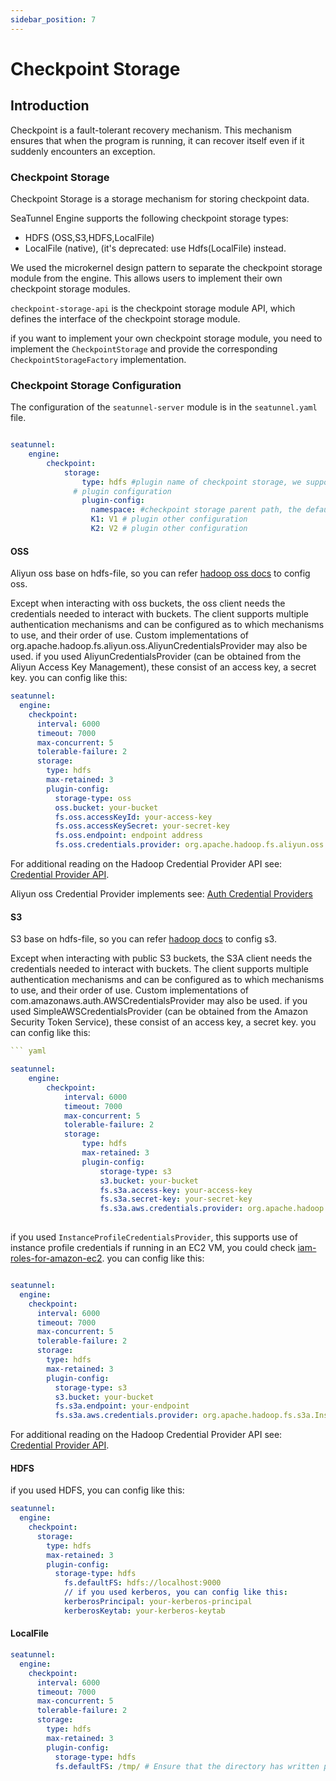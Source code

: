 ```yaml
---
sidebar_position: 7
---
```


# Checkpoint Storage
## Introduction
Checkpoint is a fault-tolerant recovery mechanism. This mechanism ensures that when the program is running, it can recover itself even if it suddenly encounters an exception.

### Checkpoint Storage
Checkpoint Storage is a storage mechanism for storing checkpoint data. 

SeaTunnel Engine supports the following checkpoint storage types:

- HDFS (OSS,S3,HDFS,LocalFile)
- LocalFile (native), (it's deprecated: use Hdfs(LocalFile) instead.

We used the microkernel design pattern to separate the checkpoint storage module from the engine. This allows users to implement their own checkpoint storage modules.

`checkpoint-storage-api` is the checkpoint storage module API, which defines the interface of the checkpoint storage module.

if you want to implement your own checkpoint storage module, you need to implement the `CheckpointStorage` and provide the corresponding `CheckpointStorageFactory` implementation.


### Checkpoint Storage Configuration
The configuration of the `seatunnel-server` module is in the `seatunnel.yaml` file.
```yaml

seatunnel:
    engine:
        checkpoint:
            storage:
                type: hdfs #plugin name of checkpoint storage, we support hdfs(S3, local, hdfs), localfile (native local file) is the default, but this plugin is de
              # plugin configuration
                plugin-config: 
                  namespace: #checkpoint storage parent path, the default value is /seatunnel/checkpoint
                  K1: V1 # plugin other configuration
                  K2: V2 # plugin other configuration   
```
#### OSS
Aliyun oss base on hdfs-file, so you can refer [hadoop oss docs](https://hadoop.apache.org/docs/stable/hadoop-aliyun/tools/hadoop-aliyun/index.html) to config oss.

Except when interacting with oss buckets, the oss client needs the credentials needed to interact with buckets.
The client supports multiple authentication mechanisms and can be configured as to which mechanisms to use, and their order of use. Custom implementations of org.apache.hadoop.fs.aliyun.oss.AliyunCredentialsProvider may also be used.
if you used AliyunCredentialsProvider (can be obtained from the Aliyun Access Key Management), these consist of an access key, a secret key.
you can config like this:
```yaml
seatunnel:
  engine:
    checkpoint:
      interval: 6000
      timeout: 7000
      max-concurrent: 5
      tolerable-failure: 2
      storage:
        type: hdfs
        max-retained: 3
        plugin-config:
          storage-type: oss
          oss.bucket: your-bucket
          fs.oss.accessKeyId: your-access-key
          fs.oss.accessKeySecret: your-secret-key
          fs.oss.endpoint: endpoint address
          fs.oss.credentials.provider: org.apache.hadoop.fs.aliyun.oss.AliyunCredentialsProvider
```
For additional reading on the Hadoop Credential Provider API see: [Credential Provider API](https://hadoop.apache.org/docs/stable/hadoop-project-dist/hadoop-common/CredentialProviderAPI.html).

Aliyun oss Credential Provider implements see: [Auth Credential Providers](https://github.com/aliyun/aliyun-oss-java-sdk/tree/master/src/main/java/com/aliyun/oss/common/auth)


#### S3
S3 base on hdfs-file, so you can refer [hadoop docs](https://hadoop.apache.org/docs/stable/hadoop-aws/tools/hadoop-aws/index.html) to config s3.

Except when interacting with public S3 buckets, the S3A client needs the credentials needed to interact with buckets.
The client supports multiple authentication mechanisms and can be configured as to which mechanisms to use, and their order of use. Custom implementations of com.amazonaws.auth.AWSCredentialsProvider may also be used.
if you used SimpleAWSCredentialsProvider (can be obtained from the Amazon Security Token Service), these consist of an access key, a secret key.
you can config like this:

```yaml
``` yaml

seatunnel:
    engine:
        checkpoint:
            interval: 6000
            timeout: 7000
            max-concurrent: 5
            tolerable-failure: 2
            storage:
                type: hdfs
                max-retained: 3
                plugin-config:
                    storage-type: s3
                    s3.bucket: your-bucket
                    fs.s3a.access-key: your-access-key
                    fs.s3a.secret-key: your-secret-key
                    fs.s3a.aws.credentials.provider: org.apache.hadoop.fs.s3a.SimpleAWSCredentialsProvider
                    

```
if you used `InstanceProfileCredentialsProvider`, this supports use of instance profile credentials if running in an EC2 VM, you could check [iam-roles-for-amazon-ec2](https://docs.aws.amazon.com/zh_cn/AWSEC2/latest/UserGuide/iam-roles-for-amazon-ec2.html).
you can config like this:
```yaml

seatunnel:
  engine:
    checkpoint:
      interval: 6000
      timeout: 7000
      max-concurrent: 5
      tolerable-failure: 2
      storage:
        type: hdfs
        max-retained: 3
        plugin-config:
          storage-type: s3
          s3.bucket: your-bucket
          fs.s3a.endpoint: your-endpoint
          fs.s3a.aws.credentials.provider: org.apache.hadoop.fs.s3a.InstanceProfileCredentialsProvider
``` 

For additional reading on the Hadoop Credential Provider API see: [Credential Provider API](https://hadoop.apache.org/docs/stable/hadoop-project-dist/hadoop-common/CredentialProviderAPI.html).
#### HDFS
if you used HDFS, you can config like this:
```yaml
seatunnel:
  engine:
    checkpoint:
      storage:
        type: hdfs
        max-retained: 3
        plugin-config:
          storage-type: hdfs
            fs.defaultFS: hdfs://localhost:9000
            // if you used kerberos, you can config like this:
            kerberosPrincipal: your-kerberos-principal
            kerberosKeytab: your-kerberos-keytab  
```


#### LocalFile
```yaml
seatunnel:
  engine:
    checkpoint:
      interval: 6000
      timeout: 7000
      max-concurrent: 5
      tolerable-failure: 2
      storage:
        type: hdfs
        max-retained: 3
        plugin-config:
          storage-type: hdfs
          fs.defaultFS: /tmp/ # Ensure that the directory has written permission 

```
